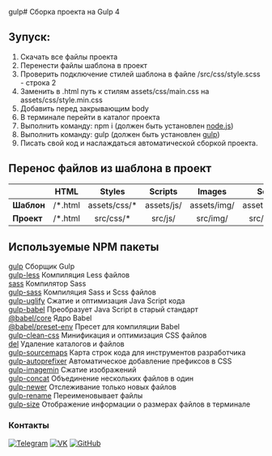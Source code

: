 gulp# Сборка проекта на Gulp 4


## Зупуск:  
1. Скачать все файлы проекта 
2. Перенести файлы шаблона в проект
3. Проверить подключение стилей шаблона в файле /src/css/style.scss - строка 2
4. Заменить в .html путь к стилям assets/css/main.css на assets/css/style.min.css
5. Добавить перед закрывающим body <script src="assets/js/castom.js"></script>
3. В терминале перейти в каталог проекта
4. Выполнить команду: npm i (должен быть установлен [node.js](https://nodejs.org/ru/))  
5. Выполнить команду: gulp (должен быть установлен [gulp](https://gulpjs.com/docs/en/getting-started/quick-start/))  
6. Писать свой код и наслаждаться автоматической сборкой проекта. 

## Перенос файлов из шаблона в проект
|| HTML | Styles | Scripts | Images | Source |
|:---|:------:|:-----:|:----:|:-----:|:-----:|
| **Шаблон** | /*.html | assets/css/* | assets/js/ | assets/img/ | assets/vendor/ |
| **Проект** | /*.html | src/css/* | src/js/ | src/img/ | src/vendor/ |



## Используемые NPM пакеты
[gulp](https://www.npmjs.com/package/gulp) Сборщик Gulp  
[gulp-less](https://www.npmjs.com/package/gulp-less) Компиляция Less файлов  
[sass](https://www.npmjs.com/package/sass) Компилятор Sass  
[gulp-sass](https://www.npmjs.com/package/gulp-sass) Компиляция Sass и Scss файлов  
[gulp-uglify](https://www.npmjs.com/package/gulp-uglify) Сжатие и оптимизация Java Script кода  
[gulp-babel](https://www.npmjs.com/package/gulp-babel) Преобразует Java Script в старый стандарт  
[@babel/core](https://www.npmjs.com/package/@babel/core) Ядро Babel  
[@babel/preset-env](https://www.npmjs.com/package/@babel/preset-env) Пресет для компиляции Babel  
[gulp-clean-css](https://www.npmjs.com/package/gulp-clean-css) Минификация и оптимизация CSS файлов   
[del](https://www.npmjs.com/package/del) Удаление каталогов и файлов  
[gulp-sourcemaps](https://www.npmjs.com/package/gulp-sourcemaps) Карта строк кода для инструментов  разработчика   
[gulp-autoprefixer](https://www.npmjs.com/package/gulp-autoprefixer) Автоматическое добавление префиксов в CSS   
[gulp-imagemin](https://www.npmjs.com/package/gulp-imagemin) Сжатие изображений   
[gulp-concat](https://www.npmjs.com/package/gulp-concat) Объединение нескольких файлов в один  
[gulp-newer](https://www.npmjs.com/package/gulp-newer) Отслеживание только новых файлов  
[gulp-rename](https://www.npmjs.com/package/gulp-rename) Переименовывает файлы    
[gulp-size](https://www.npmjs.com/package/gulp-size) Отображение информации о размерах файлов в терминале  


### Контакты
[![Telegram](https://img.shields.io/badge/-Telegram-333?style=for-the-badge&logo=telegram&logoColor=27A0D9)](https://t.me/kv89417)
[![VK](https://img.shields.io/badge/-VK-333?style=for-the-badge&logo=Vk&logoColor=27A0D9)](https://vk.com/valentin_tin_tin)
[![GitHub](https://img.shields.io/badge/-GitHub-333?style=for-the-badge&logo=GitHub&logoColor=fff)](https://github.com/Valentin89417)
